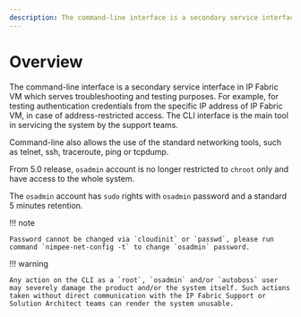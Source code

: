 ```yaml
---
description: The command-line interface is a secondary service interface in IP Fabric VM which serves troubleshooting and testing purposes.
---
```


# Overview

The command-line interface is a secondary service interface in IP Fabric VM which serves troubleshooting and testing purposes. For example, for testing authentication credentials from the specific IP address of IP
Fabric VM, in case of address-restricted access. The CLI interface is the main tool in servicing the system by the support teams.

Command-line also allows the use of the standard networking tools, such as telnet, ssh, traceroute, ping or tcpdump.

From 5.0 release, `osadmin` account is no longer restricted to `chroot` only and have access to the whole system.

The `osadmin` account has `sudo` rights with `osadmin` password and a standard 5 minutes retention.

!!! note

    Password cannot be changed via `cloudinit` or `passwd`, please run command `nimpee-net-config -t` to change `osadmin` password.

!!! warning

    Any action on the CLI as a `root`, `osadmin` and/or `autoboss` user may severely damage the product and/or the system itself. Such actions taken without direct communication with the IP Fabric Support or Solution Architect teams can render the system unusable.
